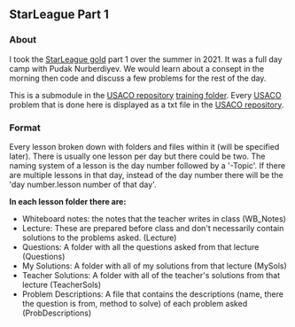 ## StarLeague Part 1

### About
I took the [StarLeague gold](https://starleague.us/usaco-gold-training-course) part 1 over the summer in 2021. It was a full day camp with Pudak Nurberdiyev. We would learn about a consept in the morning then code and discuss a few problems for the rest of the day.

This is a submodule in the [USACO repository](https://github.com/asubramanian08/USACO) [training folder](https://github.com/asubramanian08/USACO/tree/master/Training). Every [USACO](http://usaco.org/) problem that is done here is displayed as a txt file in the [USACO repository](https://github.com/asubramanian08/USACO).

### Format
Every lesson broken down with folders and files within it (will be specified later). There is usually one lesson per day but there could be two. The naming system of a lesson is the day number followed by a '-Topic'. If there are multiple lessons in that day, instead of the day number there will be the 'day number.lesson number of that day'.

**In each lesson folder there are:**
* Whiteboard notes: the notes that the teacher writes in class (WB_Notes)
* Lecture: These are prepared before class and don't necessarily contain solutions to the problems asked. (Lecture)
* Questions: A folder with all the questions asked from that lecture (Questions)
* My Solutions: A folder with all of my solutions from that lecture (MySols)
* Teacher Solutions: A folder with all of the teacher's solutions from that lecture (TeacherSols)
* Problem Descriptions: A file that contains the descriptions (name, there the question is from, method to solve) of each problem asked (ProbDescriptions)
